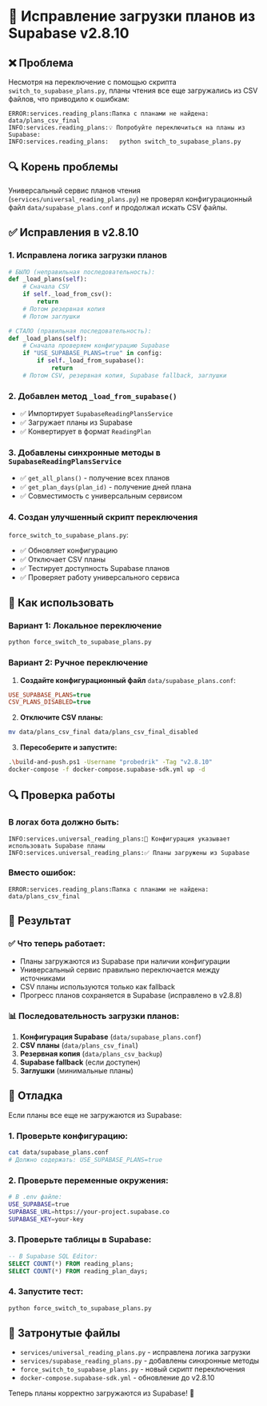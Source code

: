 # 🔧 Исправление загрузки планов из Supabase v2.8.10

## ❌ Проблема
Несмотря на переключение с помощью скрипта `switch_to_supabase_plans.py`, планы чтения все еще загружались из CSV файлов, что приводило к ошибкам:

```
ERROR:services.reading_plans:Папка с планами не найдена: data/plans_csv_final
INFO:services.reading_plans:💡 Попробуйте переключиться на планы из Supabase:
INFO:services.reading_plans:   python switch_to_supabase_plans.py
```

## 🔍 Корень проблемы
Универсальный сервис планов чтения (`services/universal_reading_plans.py`) не проверял конфигурационный файл `data/supabase_plans.conf` и продолжал искать CSV файлы.

## ✅ Исправления в v2.8.10

### **1. Исправлена логика загрузки планов**
```python
# БЫЛО (неправильная последовательность):
def _load_plans(self):
    # Сначала CSV
    if self._load_from_csv():
        return
    # Потом резервная копия
    # Потом заглушки

# СТАЛО (правильная последовательность):  
def _load_plans(self):
    # Сначала проверяем конфигурацию Supabase
    if "USE_SUPABASE_PLANS=true" in config:
        if self._load_from_supabase():
            return
    # Потом CSV, резервная копия, Supabase fallback, заглушки
```

### **2. Добавлен метод `_load_from_supabase()`**
- ✅ Импортирует `SupabaseReadingPlansService`
- ✅ Загружает планы из Supabase
- ✅ Конвертирует в формат `ReadingPlan`

### **3. Добавлены синхронные методы в `SupabaseReadingPlansService`**
- ✅ `get_all_plans()` - получение всех планов
- ✅ `get_plan_days(plan_id)` - получение дней плана
- ✅ Совместимость с универсальным сервисом

### **4. Создан улучшенный скрипт переключения**
`force_switch_to_supabase_plans.py`:
- ✅ Обновляет конфигурацию
- ✅ Отключает CSV планы  
- ✅ Тестирует доступность Supabase планов
- ✅ Проверяет работу универсального сервиса

## 🚀 Как использовать

### **Вариант 1: Локальное переключение**
```bash
python force_switch_to_supabase_plans.py
```

### **Вариант 2: Ручное переключение**
1. **Создайте конфигурационный файл** `data/supabase_plans.conf`:
```ini
USE_SUPABASE_PLANS=true
CSV_PLANS_DISABLED=true
```

2. **Отключите CSV планы:**
```bash
mv data/plans_csv_final data/plans_csv_final_disabled
```

3. **Пересоберите и запустите:**
```bash
.\build-and-push.ps1 -Username "probedrik" -Tag "v2.8.10"
docker-compose -f docker-compose.supabase-sdk.yml up -d
```

## 🔍 Проверка работы

### **В логах бота должно быть:**
```
INFO:services.universal_reading_plans:🔄 Конфигурация указывает использовать Supabase планы
INFO:services.universal_reading_plans:✅ Планы загружены из Supabase
```

### **Вместо ошибок:**
```
ERROR:services.reading_plans:Папка с планами не найдена: data/plans_csv_final
```

## 🎯 Результат

### **✅ Что теперь работает:**
- Планы загружаются из Supabase при наличии конфигурации
- Универсальный сервис правильно переключается между источниками
- CSV планы используются только как fallback
- Прогресс планов сохраняется в Supabase (исправлено в v2.8.8)

### **📊 Последовательность загрузки планов:**
1. **Конфигурация Supabase** (`data/supabase_plans.conf`)
2. **CSV планы** (`data/plans_csv_final`)
3. **Резервная копия** (`data/plans_csv_backup`)
4. **Supabase fallback** (если доступен)
5. **Заглушки** (минимальные планы)

## 🔧 Отладка

Если планы все еще не загружаются из Supabase:

### **1. Проверьте конфигурацию:**
```bash
cat data/supabase_plans.conf
# Должно содержать: USE_SUPABASE_PLANS=true
```

### **2. Проверьте переменные окружения:**
```bash
# В .env файле:
USE_SUPABASE=true
SUPABASE_URL=https://your-project.supabase.co
SUPABASE_KEY=your-key
```

### **3. Проверьте таблицы в Supabase:**
```sql
-- В Supabase SQL Editor:
SELECT COUNT(*) FROM reading_plans;
SELECT COUNT(*) FROM reading_plan_days;
```

### **4. Запустите тест:**
```bash
python force_switch_to_supabase_plans.py
```

## 📝 Затронутые файлы
- `services/universal_reading_plans.py` - исправлена логика загрузки
- `services/supabase_reading_plans.py` - добавлены синхронные методы
- `force_switch_to_supabase_plans.py` - новый скрипт переключения
- `docker-compose.supabase-sdk.yml` - обновление до v2.8.10

Теперь планы корректно загружаются из Supabase! 🎯 
